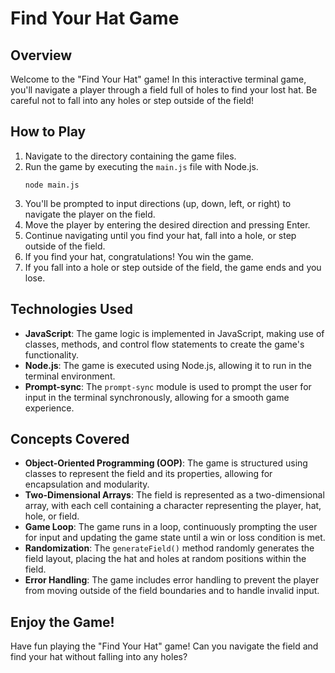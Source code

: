 # Find Your Hat Game

## Overview
Welcome to the "Find Your Hat" game! In this interactive terminal game, you'll navigate a player through a field full of holes to find your lost hat. Be careful not to fall into any holes or step outside of the field!

## How to Play
1. Navigate to the directory containing the game files.
2. Run the game by executing the `main.js` file with Node.js.
    ```
    node main.js
    ```
3. You'll be prompted to input directions (up, down, left, or right) to navigate the player on the field.
4. Move the player by entering the desired direction and pressing Enter.
5. Continue navigating until you find your hat, fall into a hole, or step outside of the field.
6. If you find your hat, congratulations! You win the game.
7. If you fall into a hole or step outside of the field, the game ends and you lose.

## Technologies Used
- **JavaScript**: The game logic is implemented in JavaScript, making use of classes, methods, and control flow statements to create the game's functionality.
- **Node.js**: The game is executed using Node.js, allowing it to run in the terminal environment.
- **Prompt-sync**: The `prompt-sync` module is used to prompt the user for input in the terminal synchronously, allowing for a smooth game experience.

## Concepts Covered
- **Object-Oriented Programming (OOP)**: The game is structured using classes to represent the field and its properties, allowing for encapsulation and modularity.
- **Two-Dimensional Arrays**: The field is represented as a two-dimensional array, with each cell containing a character representing the player, hat, hole, or field.
- **Game Loop**: The game runs in a loop, continuously prompting the user for input and updating the game state until a win or loss condition is met.
- **Randomization**: The `generateField()` method randomly generates the field layout, placing the hat and holes at random positions within the field.
- **Error Handling**: The game includes error handling to prevent the player from moving outside of the field boundaries and to handle invalid input.

## Enjoy the Game!
Have fun playing the "Find Your Hat" game! Can you navigate the field and find your hat without falling into any holes?
